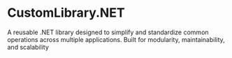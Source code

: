 # CustomLibrary.NET
A reusable .NET library designed to simplify and standardize common operations across multiple applications. Built for modularity, maintainability, and scalability
